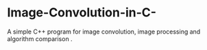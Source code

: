 # Image-Convolution-in-C-
A simple C++ program for image convolution, image processing and algorithm comparison .
